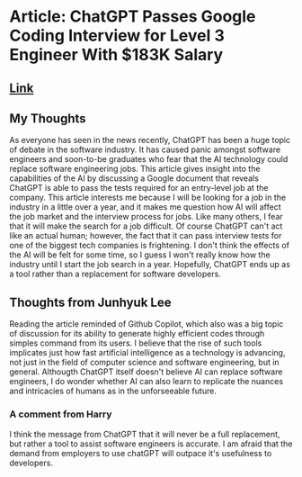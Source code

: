 # Article: ChatGPT Passes Google Coding Interview for Level 3 Engineer With $183K Salary

## [Link](https://www.pcmag.com/news/chatgpt-passes-google-coding-interview-for-level-3-engineer-with-183k-salary)

## My Thoughts
<p>As everyone has seen in the news recently, ChatGPT has been a huge topic of debate in the software industry. It has caused panic amongst software engineers and soon-to-be graduates who fear that the AI technology could replace software engineering jobs. This article gives insight into the capabilities of the AI by discussing a Google document that reveals ChatGPT is able to pass the tests required for an entry-level job at the company. This article interests me because I will be looking for a job in the industry in a little over a year, and it makes me question how AI will affect the job market and the interview process for jobs. Like many others, I fear that it will make the search for a job difficult. Of course ChatGPT can't act like an actual human; however, the fact that it can pass interview tests for one of the biggest tech companies is frightening. I don't think the effects of the AI will be felt for some time, so I guess I won't really know how the industry until I start the job search in a year. Hopefully, ChatGPT ends up as a tool rather than a replacement for software developers.</p>

## Thoughts from Junhyuk Lee
<p>Reading the article reminded of Github Copilot, which also was a big topic of discussion for its ability to generate highly efficient codes through simples command from its users. I believe that the rise of such tools implicates just how fast artificial intelligence as a technology is advancing, not just in the field of computer science and software engineering, but in general. Althougth ChatGPT itself doesn't believe AI can replace software engineers, I do wonder whether AI can also learn to replicate the nuances and intricacies of humans as in the unforseeable future.</p>

### A comment from Harry
I think the message from ChatGPT that it will never be a full replacement, but rather a tool to assist software engineers is accurate. I am
afraid that the demand from employers to use chatGPT will outpace it's usefulness to developers. 